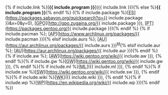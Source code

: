 {% if include.link %}[**{{ include.program }}**]({{ include.link }}){% else %}**{{ include.program }}**{% endif %} ({% if include.package %}[<abbr title="Entropy Store">ES</abbr>](https://packages.sabayon.org/quicksearch?q={{ include.package }}&x=0&y=0), [<abbr title="Gentoo Portage Overlays">GPO</abbr>](http://gpo.zugaina.org/{{ include.package }}), [<abbr title="Portage Tree">PT</abbr>](https://packages.gentoo.org/{{ include.package }}){% endif %} {% if include.pacman %};&nbsp;[<abbr title="Arch Linux Package">AP</abbr>](https://www.archlinux.org/packages/{{ include.pacman }}){% elsif include.aurs %};&nbsp;[<abbr title="Arch User Repository Package">AU</abbr>](https://aur.archlinux.org/packages/{{ include.aurs }})<sup><abbr title="Multiple AUR packages exist for this program">M</abbr></sup>{% elsif include.aur %};&nbsp;[<abbr title="Arch User Repository Package">AU</abbr>](https://aur.archlinux.org/packages/{{ include.aur }}){% endif %} {% if include.aw %};&nbsp;[<abbr title="ArchWiki">AW</abbr>](https://wiki.gentoo.org/wiki/{{ include.aw }}), {% endif %}{% if include.gw %}[<abbr title="Gentoo Wiki">GW</abbr>](https://wiki.gentoo.org/wiki/{{ include.gw }}), {% endif %}{% if include.ml %}[<abbr title="Manual">ML</abbr>]({{ include.ml }}), {% endif %}{% if include.sw %}[<abbr title="Sabayon Wiki">SW</abbr>](https://wiki.gentoo.org/wiki/{{ include.sw }}), {% endif %}{% if include.wiki %}[<abbr title="Wiki">WK</abbr>]({{ include.wiki }}), {% endif %}{% if include.wp %}[<abbr title="Wikipedia">WP</abbr>](https://en.wikipedia.org/wiki/{{ include.wp }}){% endif %})
